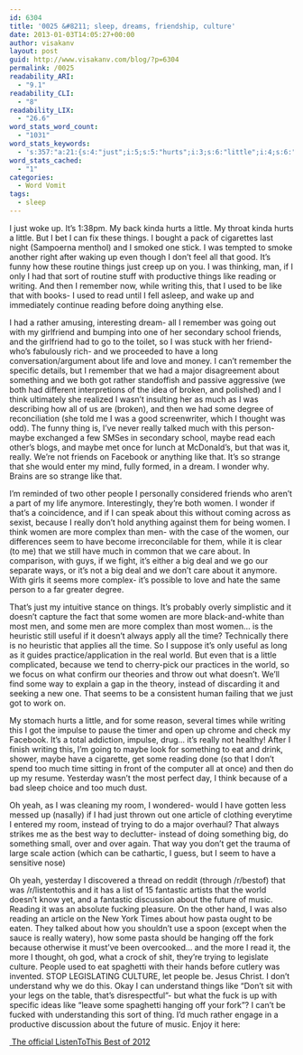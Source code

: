 ```yaml
---
id: 6304
title: '0025 &#8211; sleep, dreams, friendship, culture'
date: 2013-01-03T14:05:27+00:00
author: visakanv
layout: post
guid: http://www.visakanv.com/blog/?p=6304
permalink: /0025
readability_ARI:
  - "9.1"
readability_CLI:
  - "8"
readability_LIX:
  - "26.6"
word_stats_word_count:
  - "1031"
word_stats_keywords:
  - 's:357:"a:21:{s:4:"just";i:5;s:5:"hurts";i:3;s:6:"little";i:4;s:6:"things";i:5;s:4:"like";i:6;s:7:"reading";i:5;s:7:"writing";i:4;s:8:"remember";i:4;s:4:"used";i:3;s:4:"read";i:3;s:7:"friends";i:3;s:5:"think";i:3;s:6:"really";i:5;s:5:"maybe";i:5;s:6:"people";i:3;s:5:"women";i:6;s:7:"because";i:4;s:7:"complex";i:3;s:4:"time";i:3;s:5:"world";i:3;s:7:"instead";i:3;}";'
word_stats_cached:
  - "1"
categories:
  - Word Vomit
tags:
  - sleep
---
```

I just woke up. It&#8217;s 1:38pm. My back kinda hurts a little. My throat kinda hurts a little. But I bet I can fix these things. I bought a pack of cigarettes last night (Sampoerna menthol) and I smoked one stick. I was tempted to smoke another right after waking up even though I don&#8217;t feel all that good. It&#8217;s funny how these routine things just creep up on you. I was thinking, man, if I only I had that sort of routine stuff with productive things like reading or writing. And then I remember now, while writing this, that I used to be like that with books- I used to read until I fell asleep, and wake up and immediately continue reading before doing anything else.

I had a rather amusing, interesting dream- all I remember was going out with my girlfriend and bumping into one of her secondary school friends, and the girlfriend had to go to the toilet, so I was stuck with her friend- who&#8217;s fabulously rich- and we proceeded to have a long conversation/argument about life and love and money. I can&#8217;t remember the specific details, but I remember that we had a major disagreement about something and we both got rather standoffish and passive aggressive (we both had different interpretions of the idea of broken, and polished) and I think ultimately she realized I wasn&#8217;t insulting her as much as I was describing how all of us are (broken), and then we had some degree of reconciliation (she told me I was a good screenwriter, which I thought was odd). The funny thing is, I&#8217;ve never really talked much with this person- maybe exchanged a few SMSes in secondary school, maybe read each other&#8217;s blogs, and maybe met once for lunch at McDonald&#8217;s, but that was it, really. We&#8217;re not friends on Facebook or anything like that. It&#8217;s so strange that she would enter my mind, fully formed, in a dream. I wonder why. Brains are so strange like that.

I&#8217;m reminded of two other people I personally considered friends who aren&#8217;t a part of my life anymore. Interestingly, they&#8217;re both women. I wonder if that&#8217;s a coincidence, and if I can speak about this without coming across as sexist, because I really don&#8217;t hold anything against them for being women. I think women are more complex than men- with the case of the women, our differences seem to have become irreconcilable for them, while it is clear (to me) that we still have much in common that we care about. In comparison, with guys, if we fight, it&#8217;s either a big deal and we go our separate ways, or it&#8217;s not a big deal and we don&#8217;t care about it anymore. With girls it seems more complex- it&#8217;s possible to love and hate the same person to a far greater degree.

That&#8217;s just my intuitive stance on things. It&#8217;s probably overly simplistic and it doesn&#8217;t capture the fact that some women are more black-and-white than most men, and some men are more complex than most women&#8230; is the heuristic still useful if it doesn&#8217;t always apply all the time? Technically there is no heuristic that applies all the time. So I suppose it&#8217;s only useful as long as it guides practice/application in the real world. But even that is a little complicated, because we tend to cherry-pick our practices in the world, so we focus on what confirm our theories and throw out what doesn&#8217;t. We&#8217;ll find some way to explain a gap in the theory, instead of discarding it and seeking a new one. That seems to be a consistent human failing that we just got to work on.

My stomach hurts a little, and for some reason, several times while writing this I got the impulse to pause the timer and open up chrome and check my Facebook. It&#8217;s a total addiction, impulse, drug&#8230; it&#8217;s really not healthy! After I finish writing this, I&#8217;m going to maybe look for something to eat and drink, shower, maybe have a cigarette, get some reading done (so that I don&#8217;t spend too much time sitting in front of the computer all at once) and then do up my resume. Yesterday wasn&#8217;t the most perfect day, I think because of a bad sleep choice and too much dust.

Oh yeah, as I was cleaning my room, I wondered- would I have gotten less messed up (nasally) if I had just thrown out one article of clothing everytime I entered my room, instead of trying to do a major overhaul? That always strikes me as the best way to declutter- instead of doing something big, do something small, over and over again. That way you don&#8217;t get the trauma of large scale action (which can be cathartic, I guess, but I seem to have a sensitive nose)

Oh yeah, yesterday I discovered a thread on reddit (through /r/bestof) that was /r/listentothis and it has a list of 15 fantastic artists that the world doesn&#8217;t know yet, and a fantastic discussion about the future of music. Reading it was an absolute fucking pleasure. On the other hand, I was also reading an article on the New York Times about how pasta ought to be eaten. They talked about how you shouldn&#8217;t use a spoon (except when the sauce is really watery), how some pasta should be hanging off the fork because otherwise it must&#8217;ve been overcooked&#8230; and the more I read it, the more I thought, oh god, what a crock of shit, they&#8217;re trying to legislate culture. People used to eat spaghetti with their hands before cutlery was invented. STOP LEGISLATING CULTURE, let people be. Jesus Christ. I don&#8217;t understand why we do this. Okay I can understand things like &#8220;Don&#8217;t sit with your legs on the table, that&#8217;s disrespectful&#8221;- but what the fuck is up with specific ideas like &#8220;leave some spaghetti hanging off your fork&#8221;? I can&#8217;t be fucked with understanding this sort of thing. I&#8217;d much rather engage in a productive discussion about the future of music. Enjoy it here:

[ The official ListenToThis Best of 2012](http://www.reddit.com/r/listentothis/comments/15s8tn/the_official_listentothis_best_of_2012_607/)